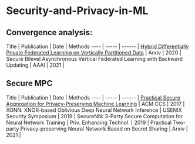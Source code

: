 # Security-and-Privacy-in-ML

## Convergence analysis:

Title | Publication  | Date | Methods
 ---- | ----- | ------ |
 [Hybrid Differentially Private Federated Learning on Vertically Partitioned Data](https://arxiv.org/abs/2009.02763) | Arxiv | 2020 |
 Secure Bilevel Asynchronous Vertical Federated Learning with Backward Updating  | AAAI | 2021 |

## Secure MPC

Title | Publication  | Date | Methods
 ---- | ----- | ------ |
 [Practical Secure Aggregation for Privacy-Preserving Machine Learning](https://arxiv.org/abs/2009.02763) | ACM CCS | 2017 |
 XONN: XNOR-based Oblivious Deep Neural Network Inference  | USENIX Security Symposium | 2019 |
 SecureNN: 3-Party Secure Computation for Neural Network Training  | Priv. Enhancing Technol. | 2019 |
 Practical Two-party Privacy-preserving Neural Network Based on Secret Sharing  | Arxiv | 2021 |

